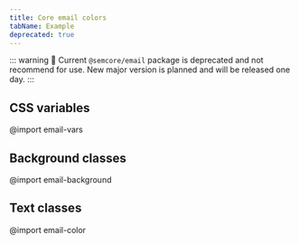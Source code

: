 ```yaml
---
title: Core email colors
tabName: Example
deprecated: true
---
```


::: warning
:rotating_light: Current `@semcore/email` package is deprecated and not recommend for use. New major version is planned and will be released one day.
:::

## CSS variables

@import email-vars

## Background classes

@import email-background

## Text classes

@import email-color
